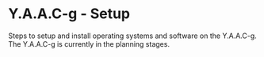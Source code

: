 <!-- ======================================== yaacgsetup.md Start ======================================== -->


<!-- ------------------------------ Intro Start ------------------------------ -->

# Y.A.A.C-g - Setup

Steps to setup and install operating systems and software on the Y.A.A.C-g. The Y.A.A.C-g is currently in the planning stages.

<!-- ------------------------------ Intro End ------------------------------ -->


<!-- ------------------------------ Setup Start ------------------------------ -->

<!-- ------------------------------ Setup End ------------------------------ -->


<!-- ------------------------------ Outro Start ------------------------------ -->

<!-- ------------------------------ Outro End ------------------------------ -->


<!-- ======================================== yaacgsetup.md End ======================================== -->
